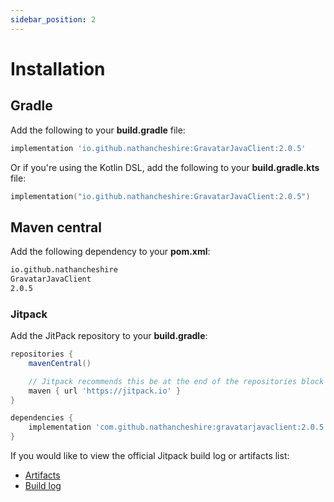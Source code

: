 ```yaml
---
sidebar_position: 2
---
```


# Installation

## Gradle

Add the following to your **build.gradle** file:

```groovy
implementation 'io.github.nathancheshire:GravatarJavaClient:2.0.5'
```

Or if you're using the Kotlin DSL, add the following to your **build.gradle.kts** file:

```kotlin
implementation("io.github.nathancheshire:GravatarJavaClient:2.0.5")
```

## Maven central

Add the following dependency to your **pom.xml**:

```xml
io.github.nathancheshire
GravatarJavaClient
2.0.5
```

### Jitpack

Add the JitPack repository to your **build.gradle**:

```groovy
repositories {
    mavenCentral()

    // Jitpack recommends this be at the end of the repositories block
    maven { url 'https://jitpack.io' }
}

dependencies {
    implementation 'com.github.nathancheshire:gravatarjavaclient:2.0.5'
}
```

If you would like to view the official Jitpack build log or artifacts list:

- [Artifacts](https://jitpack.io/com/github/nathancheshire/gravatarjavaclient/2.0.5/)
- [Build log](https://jitpack.io/com/github/nathancheshire/gravatarjavaclient/2.0.5/build.log)
